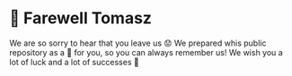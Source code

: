 # :wave: Farewell Tomasz

We are so sorry to hear that you leave us :worried: We prepared whis public repository as a :gift: for you, so you can always remember us! We wish you a lot of luck and a lot of successes :tada: